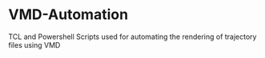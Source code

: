 # VMD-Automation
TCL and Powershell Scripts used for automating the rendering of trajectory files using VMD
